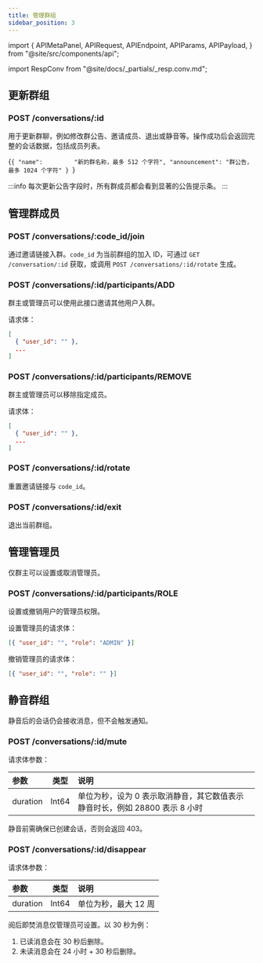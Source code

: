 ```yaml
---
title: 管理群组
sidebar_position: 3
---
```


import {
  APIMetaPanel,
  APIRequest,
  APIEndpoint,
  APIParams,
  APIPayload,
} from "@site/src/components/api";

import RespConv from "@site/docs/_partials/_resp.conv.md";

## 更新群组

### POST /conversations/:id

用于更新群聊，例如修改群公告、邀请成员、退出或静音等。操作成功后会返回完整的会话数据，包括成员列表。

<APIEndpoint url="/conversations/:id" />

<APIMetaPanel scope="Authorized" />

<APIParams p-id="会话 ID" p-id-required={true} />

<APIPayload>{`{
  "name":         "新的群名称，最多 512 个字符",
  "announcement": "群公告，最多 1024 个字符"
}
`}</APIPayload>

:::info
每次更新公告字段时，所有群成员都会看到显著的公告提示条。
:::

<APIRequest
  title="Update Conversation info by ID"
  method="POST"
  url="/conversations/928c5c40-769c-3e97-8387-fb1ae0645311 --data PAYLOAD"
/>

<RespConv />

## 管理群成员

### POST /conversations/:code_id/join

通过邀请链接入群。`code_id` 为当前群组的加入 ID，可通过 `GET /conversation/:id` 获取，或调用 `POST /conversations/:id/rotate` 生成。

### POST /conversations/:id/participants/ADD

群主或管理员可以使用此接口邀请其他用户入群。

请求体：

```json
[
  { "user_id": "" },
  ...
]
```

### POST /conversations/:id/participants/REMOVE

群主或管理员可以移除指定成员。

请求体：

```json
[
  { "user_id": "" },
  ...
]
```

### POST /conversations/:id/rotate

重置邀请链接与 `code_id`。

### POST /conversations/:id/exit

退出当前群组。

## 管理管理员

仅群主可以设置或取消管理员。

### POST /conversations/:id/participants/ROLE

设置或撤销用户的管理员权限。

设置管理员的请求体：

```json
[{ "user_id": "", "role": "ADMIN" }]
```

撤销管理员的请求体：

```json
[{ "user_id": "", "role": "" }]
```

## 静音群组

静音后的会话仍会接收消息，但不会触发通知。

### POST /conversations/:id/mute

请求体参数：

| 参数     |  类型 | 说明                                                                 |
| :------- | :---: | :------------------------------------------------------------------ |
| duration | Int64 | 单位为秒，设为 0 表示取消静音，其它数值表示静音时长，例如 28800 表示 8 小时 |

静音前需确保已创建会话，否则会返回 403。

### POST /conversations/:id/disappear

请求体参数：

| 参数     |  类型 | 说明                 |
| :------- | :---: | :------------------- |
| duration | Int64 | 单位为秒，最大 12 周 |

阅后即焚消息仅管理员可设置。以 30 秒为例：

1. 已读消息会在 30 秒后删除。
2. 未读消息会在 24 小时 + 30 秒后删除。
